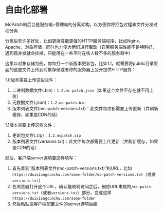 # 自由化部署

McPatch的后台是服务端+管理端的分离架构，以方便你将打包过程和文件分发过程分离

分离后有许多好处，比如更换性能更强的HTTP服务端程序，比如Nginx，Apache，对象存储。同时也方便大佬们进行魔改（自带服务端性能不是特别好，遇到高并发就会挂掉，只能用在一些平时在线人数不多的服务器中）

这里以对象存储为例，你每打一个新版本更新包，比如1.1，就需要将public目录里面的这些文件上传到对象存储或者你的服务器上公开提供HTTP服务：

1.0版本需要上传这些文件：

1. 二进制数据文件(.bin)：`1.2.mc-patch.json`（如果这个文件不存在就不用上传）
2. 元数据文件(.json)：`1.2.mc-patch.bin`
3. 版本列表文件(mc-patch-versions.txt)：此文件每次都需要上传更新（并刷新缓存，如果是CDN的话）

1.1版本需要上传这些文件：

1. 更新包文件(.zip)：`1.2.mcpatch.zip`
2. 版本列表文件(versions.txt)：此文件每次都需要上传更新（并刷新缓存，如果是CDN的话）

然后，客户端server选项要这样填写：

1. 首先拿到“版本列表文件(mc-patch-versions.txt)”的URL，比如`https://duixiangcunchu.com/some-folder/mc-patch-versions.txt`（或者`versions.txt`）
2. 在浏览器打开这个URL，确认能顺利访问之后，删除URL末尾的`/mc-patch-versions.txt`（或者`versions.txt`）部分，变成这样`https://duixiangcunchu.com/some-folder`
3. 然后粘贴进客户端配置文件的server选项后面

